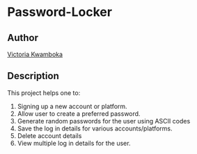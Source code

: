 # Password-Locker

## Author

[Victoria Kwamboka](https://github.com/VictoriaKwamboka)

## Description

This project helps one to:

1. Signing up a new account or platform.
2. Allow user to create a preferred password.
3. Generate random passwords for the user using ASCII codes
4. Save the log in details for various accounts/platforms.
5. Delete account details
6. View multiple log in details for the user.

